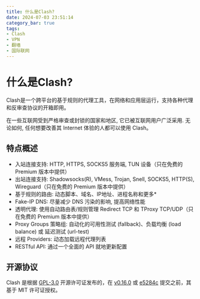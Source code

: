 ```yaml
---
title: 什么是Clash?
date: 2024-07-03 23:51:14
category_bar: true
tags:
- Clash
- VPN
- 翻墙
- 国际联网
---
```


# 什么是Clash?

Clash是一个跨平台的基于规则的代理工具，在网络和应用层运行，支持各种代理和反审查协议的开箱即用。

在一些互联网受到严格审查或封锁的国家和地区, 它已被互联网用户广泛采用. 无论如何, 任何想要改善其 Internet 体验的人都可以使用 Clash。

## 特点概述

- 入站连接支持: HTTP, HTTPS, SOCKS5 服务端, TUN 设备（只在免费的 Premium 版本中提供）
- 出站连接支持: Shadowsocks(R), VMess, Trojan, Snell, SOCKS5, HTTP(S), Wireguard（只在免费的 Premium 版本中提供）
- 基于规则的路由: 动态脚本、域名、IP地址、进程名称和更多*
- Fake-IP DNS: 尽量减少 DNS 污染的影响, 提高网络性能
- 透明代理: 使用自动路由表/规则管理 Redirect TCP 和 TProxy TCP/UDP（只在免费的 Premium 版本中提供）
- Proxy Groups 策略组: 自动化的可用性测试 (fallback)、负载均衡 (load balance) 或 延迟测试 (url-test)
- 远程 Providers: 动态加载远程代理列表
- RESTful API: 通过一个全面的 API 就地更新配置

## 开源协议

Clash 是根据 [GPL-3.0](https://github.com/Dreamacro/clash/blob/master/LICENSE) 开源许可证发布的，在 [v0.16.0](https://github.com/Dreamacro/clash/releases/tag/v0.16.0) 或 [e5284c](https://github.com/Dreamacro/clash/commit/e5284cf647717a8087a185d88d15a01096274bc2) 提交之前，其基于 MIT 许可证授权。

